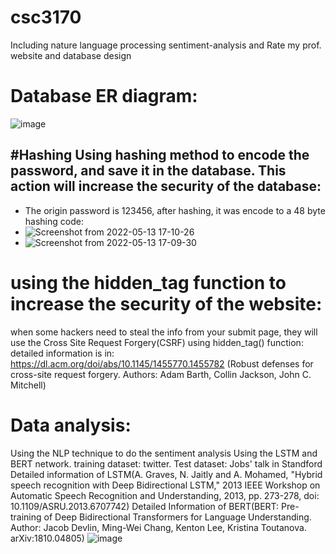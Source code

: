 # csc3170
Including nature language processing sentiment-analysis and Rate my prof. website and database design

# Database ER diagram:

![image](https://user-images.githubusercontent.com/88835096/168282548-fd0b0b17-dcd3-473b-a345-66782e90d380.png)

#Hashing
Using hashing method to encode the password, and save it in the database. This action will increase the security of the database:
-- 
- The origin password is 123456, after hashing, it was encode to a 48 byte hashing code:
- ![Screenshot from 2022-05-13 17-10-26](https://user-images.githubusercontent.com/88835096/168283160-146a55e3-6303-4367-9d64-e6fc8ce6fb7d.png)
- ![Screenshot from 2022-05-13 17-09-30](https://user-images.githubusercontent.com/88835096/168283200-75d63b88-5338-4a77-854e-b939b7468354.png)

# using the hidden_tag function to increase the security of the website:
when some hackers need to steal the info from your submit page, they will use the Cross Site Request Forgery(CSRF)
using hidden_tag() function:
detailed information is in: https://dl.acm.org/doi/abs/10.1145/1455770.1455782 (Robust defenses for cross-site request forgery.  Authors: Adam Barth, Collin Jackson, John C. Mitchell)


# Data analysis:
Using the NLP technique to do the sentiment analysis
Using the LSTM and BERT network. training dataset: twitter. Test dataset: Jobs' talk in Standford
Detailed information of LSTM(A. Graves, N. Jaitly and A. Mohamed, "Hybrid speech recognition with Deep Bidirectional LSTM," 2013 IEEE Workshop on Automatic Speech Recognition and Understanding, 2013, pp. 273-278, doi: 10.1109/ASRU.2013.6707742)
Detailed Information of BERT(BERT: Pre-training of Deep Bidirectional Transformers for Language Understanding. Author: Jacob Devlin, Ming-Wei Chang, Kenton Lee, Kristina Toutanova. arXiv:1810.04805)
![image](https://user-images.githubusercontent.com/88835096/168285978-1ff61eb0-22bf-453d-8441-a845ec56edb5.png)
